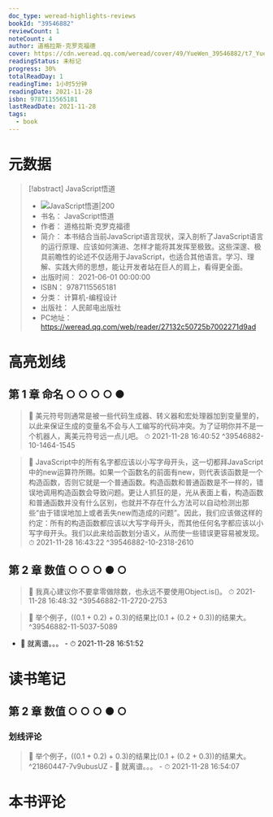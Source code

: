 ```yaml
---
doc_type: weread-highlights-reviews
bookId: "39546882"
reviewCount: 1
noteCount: 4
author: 道格拉斯·克罗克福德
cover: https://cdn.weread.qq.com/weread/cover/49/YueWen_39546882/t7_YueWen_39546882.jpg
readingStatus: 未标记
progress: 30%
totalReadDay: 1
readingTime: 1小时5分钟
readingDate: 2021-11-28
isbn: 9787115565181
lastReadDate: 2021-11-28
tags:
  - book
---
```

# 元数据
> [!abstract] JavaScript悟道
> - ![ JavaScript悟道|200](https://cdn.weread.qq.com/weread/cover/49/YueWen_39546882/t7_YueWen_39546882.jpg)
> - 书名： JavaScript悟道
> - 作者： 道格拉斯·克罗克福德
> - 简介： 本书结合当前JavaScript语言现状，深入剖析了JavaScript语言的运行原理、应该如何演进、怎样才能将其发挥至极致。这些深邃、极具前瞻性的论述不仅适用于JavaScript，也适合其他语言。学习、理解、实践大师的思想，能让开发者站在巨人的肩上，看得更全面。
> - 出版时间： 2021-06-01 00:00:00
> - ISBN： 9787115565181
> - 分类： 计算机-编程设计
> - 出版社： 人民邮电出版社
> - PC地址：https://weread.qq.com/web/reader/27132c50725b7002271d9ad

# 高亮划线

## 第 1 章 命名 ○ ○ ○ ○ ●

> 📌 美元符号则通常是被一些代码生成器、转义器和宏处理器加到变量里的，以此来保证生成的变量名不会与人工编写的代码冲突。为了证明你并不是一个机器人，离美元符号远一点儿吧。 
> ⏱ 2021-11-28 16:40:52 ^39546882-10-1464-1545

> 📌 JavaScript中的所有名字都应该以小写字母开头，这一切都拜JavaScript中的new运算符所赐。如果一个函数名的前面有new，则代表该函数是一个构造函数，否则它就是一个普通函数。构造函数和普通函数是不一样的，错误地调用构造函数会导致问题。更让人抓狂的是，光从表面上看，构造函数和普通函数并没有什么区别，也就并不存在什么方法可以自动检测出那些“由于错误地加上或者丢失new而造成的问题”。因此，我们应该做这样的约定：所有的构造函数都应该以大写字母开头，而其他任何名字都应该以小写字母开头。我们以此来给函数划分语义，从而使一些错误更容易被发现。 
> ⏱ 2021-11-28 16:43:22 ^39546882-10-2318-2610

## 第 2 章 数值 ○ ○ ○ ● ○

> 📌 我真心建议你不要拿零做除数，也永远不要使用Object.is()。 
> ⏱ 2021-11-28 16:48:32 ^39546882-11-2720-2753

> 📌 举个例子，((0.1 + 0.2) + 0.3)的结果比(0.1 + (0.2 + 0.3))的结果大。 ^39546882-11-5037-5089
- 💭 就离谱。。。 - ⏱ 2021-11-28 16:51:52 

# 读书笔记

## 第 2 章 数值 ○ ○ ○ ● ○

### 划线评论
> 📌 举个例子，((0.1 + 0.2) + 0.3)的结果比(0.1 + (0.2 + 0.3))的结果大。  ^21860447-7v9ubusUZ
    - 💭 就离谱。。。
    - ⏱ 2021-11-28 16:54:07
   
# 本书评论

